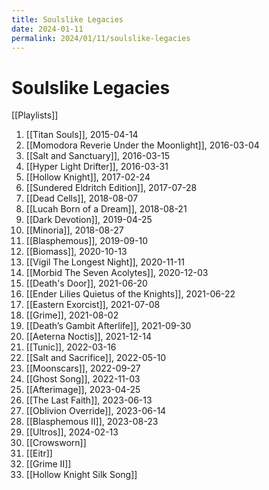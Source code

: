 ```yaml
---
title: Soulslike Legacies
date: 2024-01-11
permalink: 2024/01/11/soulslike-legacies
---
```


# Soulslike Legacies

[[Playlists]]

1. [[Titan Souls]], 2015-04-14
2. [[Momodora Reverie Under the Moonlight]], 2016-03-04
3. [[Salt and Sanctuary]], 2016-03-15
4. [[Hyper Light Drifter]], 2016-03-31
5. [[Hollow Knight]], 2017-02-24
6. [[Sundered Eldritch Edition]], 2017-07-28
7. [[Dead Cells]], 2018-08-07
8. [[Lucah Born of a Dream]], 2018-08-21
9. [[Dark Devotion]], 2019-04-25
10. [[Minoria]], 2018-08-27
11. [[Blasphemous]], 2019-09-10
12. [[Biomass]], 2020-10-13
13. [[Vigil The Longest Night]], 2020-11-11
14. [[Morbid The Seven Acolytes]], 2020-12-03
15. [[Death's Door]], 2021-06-20
16. [[Ender Lilies Quietus of the Knights]], 2021-06-22
17. [[Eastern Exorcist]], 2021-07-08
18. [[Grime]], 2021-08-02
19. [[Death’s Gambit Afterlife]], 2021-09-30
20. [[Aeterna Noctis]], 2021-12-14
21. [[Tunic]], 2022-03-16
22. [[Salt and Sacrifice]], 2022-05-10
23. [[Moonscars]], 2022-09-27
24. [[Ghost Song]], 2022-11-03
25. [[Afterimage]], 2023-04-25
26. [[The Last Faith]], 2023-06-13
27. [[Oblivion Override]], 2023-06-14
28. [[Blasphemous II]], 2023-08-23
29. [[Ultros]], 2024-02-13
30. [[Crowsworn]]
31. [[Eitr]]
32. [[Grime II]]
33. [[Hollow Knight Silk Song]]